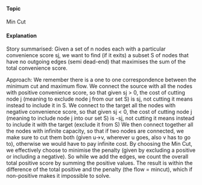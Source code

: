 #### Topic
Min Cut

#### Explanation

Story summarised:
Given a set of n nodes each with a particular convenience score sj, we want to find (if it exits) a subset S of nodes that have no outgoing edges (semi dead-end) that maximises the sum of the total convenience score.

Approach:
We remember there is a one to one correspondence between the minimum cut and maximum flow.
We connect the source with all the nodes with positive convenience score, so that given sj > 0, the cost of cutting node j (meaning to exclude node j from our set S) is sj, not cutting it means instead to include it in S.
We connect to the target all the nodes with negative convenience score, so that given sj < 0, the cost of cutting node j (meaning to include node j into our set S) is -sj, not cutting it means instead to include it with the target (exclude it from S)
We then connect together all the nodes with infinite capacity, so that if two nodes are connected, we make sure to cut them both (given u->v, wherever u goes, also v has to go to), otherwise we would have to pay infinite cost.
By choosing the Min Cut, we effectively choose to minimise the penalty (given by excluding a positive or including a negative).
So while we add the edges, we count the overall total positive score by summing the positive values.
The result is within the difference of the total positive and the penalty (the flow = mincut), which if non-positive makes it impossible to solve.